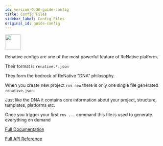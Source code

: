 ```yaml
---
id: version-0.30-guide-config
title: Config Files
sidebar_label: Config Files
original_id: guide-config
---
```


<img src="https://renative.org/img/ic_configuration.png" width=50 height=50 />

Renative configs are one of the most powerful feature of ReNative platform.

Their format is `renative.*.json`

They form the bedrock of ReNative "DNA" philosophy.

When you create new project `rnv new` there is only one single file generated `renative.json`.

Just like the DNA it contains core information about your project, structure, templates, platforms etc.

Once you trigger your first `rnv ...` command this file is used to generate everything on demand


[Full Documentation](config-overview.md)

[Full API Reference](api-config.md)
